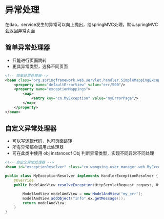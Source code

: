 # 异常处理

​	在dao，service发生的异常可以向上抛出，给springMVC处理，默认springMVC会返回异常页面



## 简单异常处理器

- 只能进行页面跳转
- 更具异常类型，选择不同页面

```xml
<!-- 简单异常处理器-->
<bean class="org.springframework.web.servlet.handler.SimpleMappingExceptionResolver">
    <property name="defaultErrorView" value="err/500"/>
    <property name="exceptionMappings">
        <map>
        	<entry key="cn.MyException" value="myErrorPage"/>
        </map>
    </property>
</bean>
```



## 自定义异常处理器

- 可以写逻辑代码，也可页面跳转
- 所有异常都会调用此处理器
- 可在此类中使用  obj instanceof  Obj  判断异常类型，实现不同异常不同处理

```xml
<!-- 自定义异常处理器 -->
<bean id="exceptionResolver" class="cn.wangxing.user_manager.web.MyExceptionResolver"/>
```



```java
public class MyExceptionResolver implements HandlerExceptionResolver {
    @Override
    public ModelAndView resolveException(HttpServletRequest request, HttpServletResponse response, Object handler, 	Exception ex) {

        ModelAndView modelAndView = new ModelAndView("my_err");
        modelAndView.addObject("info",ex.getMessage());
        return modelAndView;
    }
}
```

